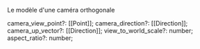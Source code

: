 Le modèle d'une caméra orthogonale

camera_view_point?: [[Point]];
camera_direction?: [[Direction]];
camera_up_vector?: [[Direction]];
view_to_world_scale?: number;
aspect_ratio?: number;